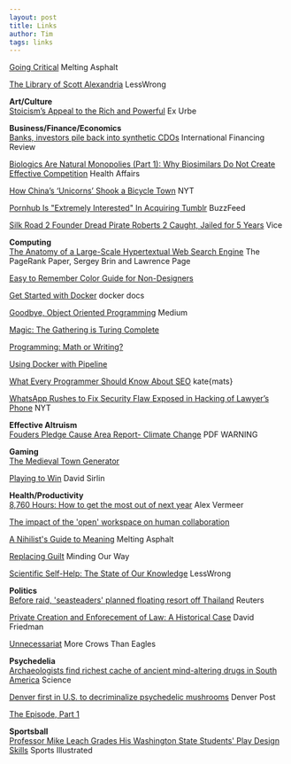 ```yaml
---
layout: post
title: Links
author: Tim
tags: links
---
```


[Going Critical](https://www.meltingasphalt.com/interactive/going-critical/) Melting Asphalt  

[The Library of Scott Alexandria](https://www.lesswrong.com/posts/vwqLfDfsHmiavFAGP/the-library-of-scott-alexandria) LessWrong  

**Art/Culture**  
[Stoicism’s Appeal to the Rich and Powerful](https://www.exurbe.com/stoicisms-appeal-to-the-rich-and-powerful/) Ex Urbe  

**Business/Finance/Economics**  
[Banks, investors pile back into synthetic CDOs](http://www.ifre.com/banks-investors-pile-back-into-synthetic-cdos/21384388.fullarticle) International Financing Review  

[Biologics Are Natural Monopolies (Part 1): Why Biosimilars Do Not Create Effective Competition](https://www.healthaffairs.org/do/10.1377/hblog20190405.396631/full/)  Health Affairs  

[How China’s ‘Unicorns’ Shook a Bicycle Town](https://www.nytimes.com/2019/04/27/business/china-bike-sharing-unicorns.html?action=click&module=News&pgtype=Homepage) NYT  

[Pornhub Is "Extremely Interested" In Acquiring Tumblr](https://www.buzzfeednews.com/article/ryanhatesthis/pornhub-interested-in-buying-tumblr) BuzzFeed  

[Silk Road 2 Founder Dread Pirate Roberts 2 Caught, Jailed for 5 Years](https://www.vice.com/amp/en_us/article/9kx59a/silk-road-2-founder-dread-pirate-roberts-2-caught-jailed-for-5-years) Vice  

**Computing**  
[The Anatomy of a Large-Scale Hypertextual Web Search Engine](http://infolab.stanford.edu/~backrub/google.html) The PageRank Paper, Sergey Brin and Lawrence Page  

[Easy to Remember Color Guide for Non-Designers](https://sendwithses.gitbook.io/helpdocs/random-stuff/easy-to-remember-color-guide-for-non-designers)  

[Get Started with Docker](https://docs.docker.com/get-started/) docker docs  

[Goodbye, Object Oriented Programming](https://medium.com/@cscalfani/goodbye-object-oriented-programming-a59cda4c0e53) Medium  

[Magic: The Gathering is Turing Complete](https://arxiv.org/abs/1904.09828)  

[Programming: Math or Writing?](https://henrikwarne.com/2019/03/30/programming-math-or-writing/)  

[Using Docker with Pipeline](https://jenkins.io/doc/book/pipeline/docker/)  

[What Every Programmer Should Know About SEO](https://katemats.com/what-every-programmer-should-know-about-seo/) kate{mats}  

[WhatsApp Rushes to Fix Security Flaw Exposed in Hacking of Lawyer’s Phone](https://www.nytimes.com/2019/05/13/technology/nso-group-whatsapp-spying.html) NYT  

**Effective Altruism**  
[Fouders Pledge Cause Area Report- Climate Change](https://founderspledge.com/research/Cause%20Report%20-%20Climate%20Change.pdf) PDF WARNING   

**Gaming**  
[The Medieval Town Generator](https://kottke.org/19/05/the-medieval-town-generator)  

[Playing to Win](http://www.sirlin.net/ptw/) David Sirlin  

**Health/Productivity**  
[8,760 Hours: How to get the most out of next year](https://alexvermeer.com/8760hours/) Alex Vermeer  

[The impact of the 'open' workspace on human collaboration](https://royalsocietypublishing.org/doi/full/10.1098/rstb.2017.0239#d3e491)  

[A Nihilist's Guide to Meaning](https://meltingasphalt.com/a-nihilists-guide-to-meaning/) Melting Asphalt  

[Replacing Guilt](http://mindingourway.com/guilt/) Minding Our Way  

[Scientific Self-Help: The State of Our Knowledge](https://www.lesswrong.com/posts/33KewgYhNSxFpbpXg/scientific-self-help-the-state-of-our-knowledge) LessWrong  

**Politics**  
[Before raid, 'seasteaders' planned floating resort off Thailand](https://uk.reuters.com/article/uk-thailand-seahome-movement/before-raid-seasteaders-planned-floating-resort-off-thailand-idUKKCN1S50UN) Reuters  

[Private Creation and Enforecement of Law: A Historical Case](http://www.daviddfriedman.com/Academic/Iceland/Iceland.html) David Friedman  

[Unnecessariat](https://morecrows.wordpress.com/2016/05/10/unnecessariat/) More Crows Than Eagles   

**Psychedelia**  
[Archaeologists find richest cache of ancient mind-altering drugs in South America](https://www.sciencemag.org/news/2019/05/archaeologists-find-richest-cache-ancient-mind-altering-drugs-south-america) Science  

[Denver first in U.S. to decriminalize psychedelic mushrooms](https://www.denverpost.com/2019/05/08/denver-psychedelic-magic-mushroom/) Denver Post  

[The Episode, Part 1](http://www.stilldrinking.org/the-episode-part-1)  

**Sportsball**  
[Professor Mike Leach Grades His Washington State Students' Play Design Skills](https://www.si.com/college-football/2019/05/16/mike-leach-washington-state-insurgent-warfare-class-playbook) Sports Illustrated  
